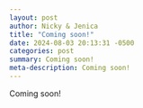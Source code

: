 ```yaml
---
layout: post
author: Nicky & Jenica
title: "Coming soon!"
date: 2024-08-03 20:13:31 -0500
categories: post
summary: Coming soon!
meta-description: Coming soon!
---
```


Coming soon!
